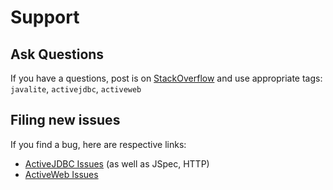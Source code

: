 <div class="page-header">
   <h1>Support</h1>
</div>


## Ask Questions

If you have a questions, post is on [StackOverflow](http://stackoverflow.com) and use appropriate tags:  `javalite`, `activejdbc`, `activeweb`

## Filing new issues

If you find a bug, here are respective links:

* [ActiveJDBC Issues](https://github.com/javalite/activejdbc/issues) (as well as JSpec, HTTP)
* [ActiveWeb Issues](https://github.com/javalite/activeweb/issues)


